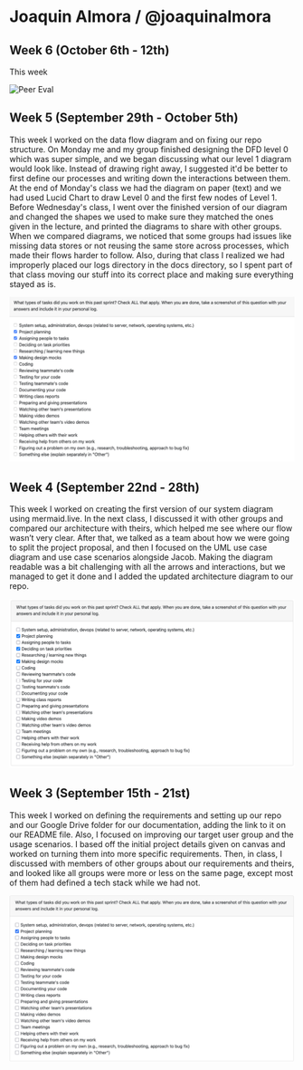 # Joaquin Almora / @joaquinalmora

## Week 6 (October 6th - 12th)
This week

![Peer Eval](.../individualLogs/joaquinalmora/images/w6peer.png)

## Week 5 (September 29th - October 5th)
This week I worked on the data flow diagram and on fixing our repo structure. On Monday me and my group finished designing the DFD level 0 which was super simple, and we began discussing what our level 1 diagram would look like. Instead of drawing right away, I suggested it'd be better to first define our processes and writing down the interactions between them. At the end of Monday's class we had the diagram on paper (text) and we had used Lucid Chart to draw Level 0 and the first few nodes of Level 1. Before Wednesday's class, I went over the finished version of our diagram and changed the shapes we used to make sure they matched the ones given in the lecture, and printed the diagrams to share with other groups. When we compared diagrams, we noticed that some groups had issues like missing data stores or not reusing the same store across processes, which made their flows harder to follow. Also, during that class I realized we had improperly placed our logs directory in the docs directory, so I spent part of that class moving our stuff into its correct place and making sure everything stayed as is.

![Peer Eval](https://github.com/COSC-499-W2025/capstone-project-team-7/blob/64ea4c039b429ba27a87367b8052c3a4bf3df2a1/logs/individualLogs/joaquinalmora/images/w5peer.png)

## Week 4 (September 22nd - 28th)
This week I worked on creating the first version of our system diagram using mermaid.live. In the next class, I discussed it with other groups and compared our architecture with theirs, which helped me see where our flow wasn’t very clear. After that, we talked as a team about how we were going to split the project proposal, and then I focused on the UML use case diagram and use case scenarios alongside Jacob. Making the diagram readable was a bit challenging with all the arrows and interactions, but we managed to get it done and I added the updated architecture diagram to our repo.

![Peer Eval](https://github.com/COSC-499-W2025/capstone-project-team-7/blob/9a95e562cc56f43120543507d3ba04b0d1d4df5f/docs/logs/individualLogs/joaquinalmora/images/w4peer.png)

## Week 3 (September 15th - 21st)
This week I worked on defining the requirements and setting up our repo and our Google Drive folder for our documentation, adding the link to it on our README file. Also, I focused on improving our target user group and the usage scenarios. I based off the initial project details given on canvas and worked on turning them into more specific requirements. Then, in class, I discussed with members of other groups about our requirements and theirs, and looked like all groups were more or less on the same page, except most of them had defined a tech stack while we had not.

![Peer eval](https://github.com/COSC-499-W2025/capstone-project-team-7/blob/7221d25e050e23ba0affefb3db6f5041ab42782f/docs/logs/individualLogs/joaquin-images/w3peer.png)
